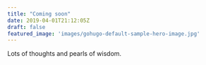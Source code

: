 ```yaml
---
title: "Coming soon"
date: 2019-04-01T21:12:05Z
draft: false
featured_image: 'images/gohugo-default-sample-hero-image.jpg'
---
```


Lots of thoughts and pearls of wisdom.